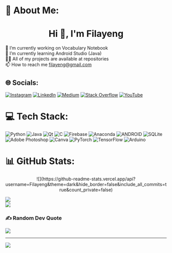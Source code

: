 # 💫 About Me:

<h1 align="center">Hi 👋, I'm Filayeng</h1>

🔭 I’m currently working on Vocabulary Notebook<br>🌱 I’m currently learning Android Studio (Java)<br>👨‍💻 All of my projects are available at repositories<br>📫 How to reach me filayeng@gmail.com


## 🌐 Socials:
[![Instagram](https://img.shields.io/badge/Instagram-%23E4405F.svg?logo=Instagram&logoColor=white)](https://instagram.com/filayengsoftware) [![LinkedIn](https://img.shields.io/badge/LinkedIn-%230077B5.svg?logo=linkedin&logoColor=white)](https://linkedin.com/in/ömer-önder-önal) [![Medium](https://img.shields.io/badge/Medium-12100E?logo=medium&logoColor=white)](https://medium.com/@filayeng) [![Stack Overflow](https://img.shields.io/badge/-Stackoverflow-FE7A16?logo=stack-overflow&logoColor=white)](https://stackoverflow.com/users/14246404) [![YouTube](https://img.shields.io/badge/YouTube-%23FF0000.svg?logo=YouTube&logoColor=white)](https://youtube.com/@Filayeng) 

# 💻 Tech Stack:
![Python](https://img.shields.io/badge/python-3670A0?style=for-the-badge&logo=python&logoColor=ffdd54) ![Java](https://img.shields.io/badge/java-%23ED8B00.svg?style=for-the-badge&logo=java&logoColor=white) ![Qt](https://img.shields.io/badge/Qt-%23217346.svg?style=for-the-badge&logo=Qt&logoColor=white) ![C](https://img.shields.io/badge/c-%2300599C.svg?style=for-the-badge&logo=c&logoColor=white) ![Firebase](https://img.shields.io/badge/firebase-%23039BE5.svg?style=for-the-badge&logo=firebase) ![Anaconda](https://img.shields.io/badge/Anaconda-%2344A833.svg?style=for-the-badge&logo=anaconda&logoColor=white) ![ANDROID](https://img.shields.io/badge/android-%2320232a.svg?style=for-the-badge&logo=android&logoColor=%a4c639) ![SQLite](https://img.shields.io/badge/sqlite-%2307405e.svg?style=for-the-badge&logo=sqlite&logoColor=white) ![Adobe Photoshop](https://img.shields.io/badge/adobephotoshop-%2331A8FF.svg?style=for-the-badge&logo=adobephotoshop&logoColor=white) ![Canva](https://img.shields.io/badge/Canva-%2300C4CC.svg?style=for-the-badge&logo=Canva&logoColor=white) ![PyTorch](https://img.shields.io/badge/PyTorch-%23EE4C2C.svg?style=for-the-badge&logo=PyTorch&logoColor=white) ![TensorFlow](https://img.shields.io/badge/TensorFlow-%23FF6F00.svg?style=for-the-badge&logo=TensorFlow&logoColor=white) ![Arduino](https://img.shields.io/badge/-Arduino-00979D?style=for-the-badge&logo=Arduino&logoColor=white)
# 📊 GitHub Stats:

<div align="center" dir="auto">
![](https://github-readme-stats.vercel.app/api?username=Filayeng&theme=dark&hide_border=false&include_all_commits=true&count_private=false)<br/>
</div>

![](https://github-readme-streak-stats.herokuapp.com/?user=Filayeng&theme=dark&hide_border=false)<br/>
![](https://github-readme-stats.vercel.app/api/top-langs/?username=Filayeng&theme=dark&hide_border=false&include_all_commits=true&count_private=false&layout=compact)


### ✍️ Random Dev Quote
![](https://quotes-github-readme.vercel.app/api?type=horizontal&theme=radical)

---
[![](https://visitcount.itsvg.in/api?id=Filayeng&icon=0&color=0)](https://visitcount.itsvg.in)
